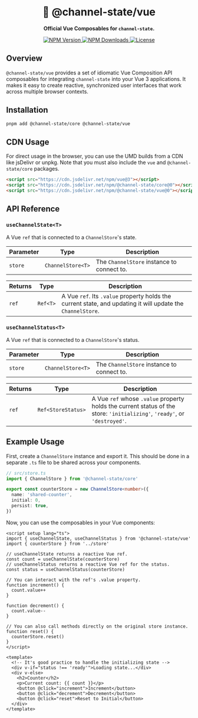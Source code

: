 <h1 align="center">💚 @channel-state/vue</h1>

<p align="center">
  <strong>Official Vue Composables for <code>channel-state</code>.</strong>
</p>

<p align="center">
  <a href="https://www.npmjs.com/package/@channel-state/vue">
    <img src="https://img.shields.io/npm/v/@channel-state/vue.svg" alt="NPM Version" />
  </a>
  <a href="https://www.npmjs.com/package/@channel-state/vue">
    <img src="https://img.shields.io/npm/dm/@channel-state/vue.svg" alt="NPM Downloads" />
  </a>
  <a href="https://github.com/ronny1020/channel-state/blob/main/packages/vue/LICENSE">
    <img src="https://img.shields.io/npm/l/@channel-state/vue?label=license&color=blue" alt="License" />
  </a>
</p>

## Overview

`@channel-state/vue` provides a set of idiomatic Vue Composition API composables for integrating `channel-state` into your Vue 3 applications. It makes it easy to create reactive, synchronized user interfaces that work across multiple browser contexts.

## Installation

```bash
pnpm add @channel-state/core @channel-state/vue
```

## CDN Usage

For direct usage in the browser, you can use the UMD builds from a CDN like jsDelivr or unpkg. Note that you must also include the `vue` and `@channel-state/core` packages.

```html
<script src="https://cdn.jsdelivr.net/npm/vue@3"></script>
<script src="https://cdn.jsdelivr.net/npm/@channel-state/core@0"></script>
<script src="https://cdn.jsdelivr.net/npm/@channel-state/vue@0"></script>
```

## API Reference

### `useChannelState<T>`

A Vue `ref` that is connected to a `ChannelStore`'s state.

| Parameter | Type              | Description                                |
| --------- | ----------------- | ------------------------------------------ |
| `store`   | `ChannelStore<T>` | The `ChannelStore` instance to connect to. |

| Returns | Type     | Description                                                                                                 |
| ------- | -------- | ----------------------------------------------------------------------------------------------------------- |
| `ref`   | `Ref<T>` | A Vue `ref`. Its `.value` property holds the current state, and updating it will update the `ChannelStore`. |

### `useChannelStatus<T>`

A Vue `ref` that is connected to a `ChannelStore`'s status.

| Parameter | Type              | Description                                |
| --------- | ----------------- | ------------------------------------------ |
| `store`   | `ChannelStore<T>` | The `ChannelStore` instance to connect to. |

| Returns | Type               | Description                                                                                                               |
| ------- | ------------------ | ------------------------------------------------------------------------------------------------------------------------- |
| `ref`   | `Ref<StoreStatus>` | A Vue `ref` whose `.value` property holds the current status of the store: `'initializing'`, `'ready'`, or `'destroyed'`. |

## Example Usage

First, create a `ChannelStore` instance and export it. This should be done in a separate `.ts` file to be shared across your components.

```typescript
// src/store.ts
import { ChannelStore } from '@channel-state/core'

export const counterStore = new ChannelStore<number>({
  name: 'shared-counter',
  initial: 0,
  persist: true,
})
```

Now, you can use the composables in your Vue components:

```vue
<script setup lang="ts">
import { useChannelState, useChannelStatus } from '@channel-state/vue'
import { counterStore } from '../store'

// useChannelState returns a reactive Vue ref.
const count = useChannelState(counterStore)
// useChannelStatus returns a reactive Vue ref for the status.
const status = useChannelStatus(counterStore)

// You can interact with the ref's .value property.
function increment() {
  count.value++
}

function decrement() {
  count.value--
}

// You can also call methods directly on the original store instance.
function reset() {
  counterStore.reset()
}
</script>

<template>
  <!-- It's good practice to handle the initializing state -->
  <div v-if="status !== 'ready'">Loading state...</div>
  <div v-else>
    <h2>Counter</h2>
    <p>Current count: {{ count }}</p>
    <button @click="increment">Increment</button>
    <button @click="decrement">Decrement</button>
    <button @click="reset">Reset to Initial</button>
  </div>
</template>
```

